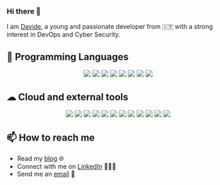 ### Hi there 👋

<!--
**davideimola/davideimola** is a ✨ _special_ ✨ repository because its `README.md` (this file) appears on your GitHub profile.
-->

I am [Davide](https://davideimola.com), a young and passionate developer from 🇮🇹 with a strong interest in DevOps and Cyber Security.

## 🧰 Programming Languages

<p align="center">
    <img src="https://img.shields.io/badge/Python-3776AB?style=for-the-badge&logo=python&logoColor=white" />
    <img src="https://img.shields.io/badge/TypeScript-007ACC?style=for-the-badge&logo=typescript&logoColor=white" />
    <img src="https://img.shields.io/badge/JavaScript-323330?style=for-the-badge&logo=javascript&logoColor=F7DF1E" />
    <img src="https://img.shields.io/badge/Node.js-43853D?style=for-the-badge&logo=node.js&logoColor=white" />
    <img src="https://img.shields.io/badge/Java-007396?style=for-the-badge&logo=java&logoColor=white" />
    <img src="https://img.shields.io/badge/Spring%20Boot-80ea6e?style=for-the-badge&logo=springboot&logoColor=black" />
    <img src="https://img.shields.io/badge/Go%20lang-01ADD8?style=for-the-badge&logo=go&logoColor=white" />
    <img src="https://img.shields.io/badge/PostgreSQL-0064a5?style=for-the-badge&logo=postgresql&logoColor=white" />
</p>

## ☁ ️Cloud and external tools

<p align="center">
    <img src="https://img.shields.io/badge/Amazon%20AWS-232f3e?style=for-the-badge&logo=amazonaws&logoColor=white" />
    <img src="https://img.shields.io/badge/Docker-0073ec?style=for-the-badge&logo=docker&logoColor=white" />
    <img src="https://img.shields.io/badge/Kubernetes-326CE5?style=for-the-badge&logo=kubernetes&logoColor=white" />
    <img src="https://img.shields.io/badge/Helm-091C84?style=for-the-badge&logo=helm&logoColor=white" />
    <img src="https://img.shields.io/badge/Linux-black?style=for-the-badge&logo=linux&logoColor=white" />
    <img src="https://img.shields.io/badge/Git-F05032?style=for-the-badge&logo=git&logoColor=white" />
    <img src="https://img.shields.io/badge/NGINX-1c6333?style=for-the-badge&logo=nginx&logoColor=white" />
    <img src="https://img.shields.io/badge/ansible-black?style=for-the-badge&logo=ansible&logoColor=white" />
    <img src="https://img.shields.io/badge/terraform-844FBA?style=for-the-badge&logo=terraform&logoColor=white" />
    <img src="https://img.shields.io/badge/grafana-393946?style=for-the-badge&logo=grafana&logoColor=white" />
    <img src="https://img.shields.io/badge/elastic-white?style=for-the-badge&logo=elastic&logoColor=black" />
    <img src="https://img.shields.io/badge/jenkins-212529?style=for-the-badge&logo=jenkins&logoColor=white" />
</p>

## 📫 How to reach me

- Read my [blog](https://www.davideimola.com/blog) 🌐
- Connect with me on [LinkedIn](https://www.linkedin.com/in/davideimola/) 👨🏻‍💻
- Send me an [email](mailto:davide.imola@icloud.com) 📧
